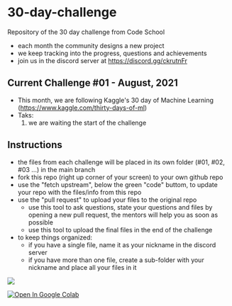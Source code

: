 # 30-day-challenge

Repository of the 30 day challenge from Code School
- each month the community designs a new project
- we keep tracking into the progress, questions and achievements
- join us in the discord server at https://discord.gg/ckrutnFr

## Current Challenge #01 - August, 2021
- This month, we are following Kaggle's 30 day of Machine Learning (https://www.kaggle.com/thirty-days-of-ml)
- Taks:
    1. we are waiting the start of the challenge

## Instructions
- the files from each challenge will be placed in its own folder (#01, #02, #03 ...) in the main branch
- fork this repo (right up corner of your screen) to your own github repo
- use the "fetch upstream", below the green "code" buttom, to update your repo with the files/info from this repo
- use the "pull request" to upload your files to the original repo
    - use this tool to ask questions, state your questions and files by opening a new pull request, the mentors will help you as soon as possible
    - use this tool to upload the final files in the end of the challenge
- to keep things organized:
    - if you have a single file, name it as your nickname in the discord server
    - if you have more than one file, create a sub-folder with your nickname and place all your files in it

[![](https://img.shields.io/badge/Join_Server-7289DA?style=for-the-badge&logo=discord&logoColor=white)](https://discord.gg/ckrutnFr)

[![Open In Google Colab](https://colab.research.google.com/assets/colab-badge.svg)](https://colab.research.google.com/github/poletts/30-day-challenge/blob/main)
